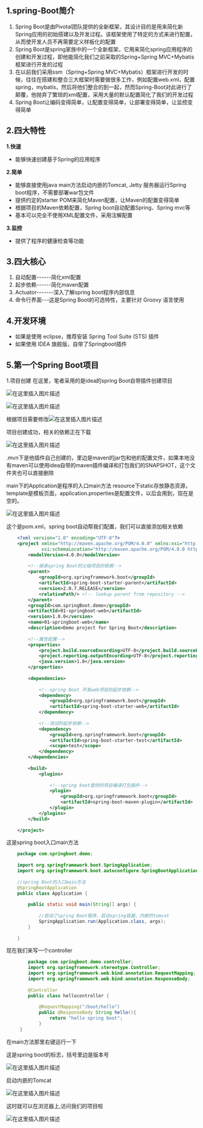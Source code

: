 ## 1.spring-Boot简介

 1. Spring Boot是由Pivotal团队提供的全新框架，其设计目的是用来简化新Spring应用的初始搭建以及开发过程。该框架使用了特定的方式来进行配置，从而使开发人员不再需要定义样板化的配置
 2. Spring Boot是spring家族中的一个全新框架，它用来简化spring应用程序的创建和开发过程，即他能简化我们之前采取的Spring+Spring MVC+Mybatis框架进行开发的过程
 3. 在以前我们采用ssm（Spring+Spring MVC+Mybatis）框架进行开发的时候，往往在搭建和整合三大框架时需要做很多工作，例如配置web.xml，配置spring，mybatis，然后将他们整合的到一起，然而Spring-Boot对此进行了颠覆，他抛弃了繁琐的xml配置，采用大量的默认配置简化了我们的开发过程
 4. Spring Boot让编码变得简单，让配置变得简单，让部署变得简单，让监控变得简单
 
## 2.四大特性

**1.快速**

 -    能够快速创建基于Spring的应用程序

**2.简单**

 - 能够直接使用java main方法启动内嵌的Tomcat, Jetty 服务器运行Spring boot程序，不需要部署war包文件
 - 提供约定的starter POM来简化Maven配置，让Maven的配置变得简单
 - 根据项目的Maven依赖配置，Spring boot自动配置Spring、Spring mvc等
 - 基本可以完全不使用XML配置文件，采用注解配置

**3.监控**

 - 提供了程序的健康检查等功能


## 3.四大核心

 1. 自动配置------简化xml配置
 2. 起步依赖------简化maven配置
 3. Actuator-------深入了解spring boot程序内部信息
 4. 命令行界面---这是Spring Boot的可选特性，主要针对 Groovy 语言使用
 
 


## 4.开发环境

 - 如果是使用 eclipse，推荐安装 Spring Tool Suite (STS) 插件
 - 如果使用 IDEA 旗舰版，自带了Springboot插件


## 5.第一个Spring Boot项目

1.项目创建
在这里，笔者采用的是idea的spring Boot自带插件创建项目

![在这里插入图片描述](https://img-blog.csdnimg.cn/20181222132417652.png?x-oss-process=image/watermark,type_ZmFuZ3poZW5naGVpdGk,shadow_10,text_aHR0cHM6Ly9ibG9nLmNzZG4ubmV0L3dlaXhpbl80MTkyMjI4OQ==,size_16,color_FFFFFF,t_70)

![在这里插入图片描述](https://img-blog.csdnimg.cn/20181222132511975.png?x-oss-process=image/watermark,type_ZmFuZ3poZW5naGVpdGk,shadow_10,text_aHR0cHM6Ly9ibG9nLmNzZG4ubmV0L3dlaXhpbl80MTkyMjI4OQ==,size_16,color_FFFFFF,t_70)

根据项目需要修改![在这里插入图片描述](https://img-blog.csdnimg.cn/20181222132547348.png?x-oss-process=image/watermark,type_ZmFuZ3poZW5naGVpdGk,shadow_10,text_aHR0cHM6Ly9ibG9nLmNzZG4ubmV0L3dlaXhpbl80MTkyMjI4OQ==,size_16,color_FFFFFF,t_70)

项目创建成功，相关的依赖正在下载

![在这里插入图片描述](https://img-blog.csdnimg.cn/2018122213264370.png)

.mvn下是他插件自己创建的，里边是maven的jar包和他的配置文件，如果本地没有maven可以使用idea自带的maven插件编译和打包我们的SNAPSHOT，这个文件夹也可以直接删除

main下的Application是程序的入口main方法
resource下static存放静态资源，template是模板页面，application.properties是配置文件，以后会用到，现在是空的。

![在这里插入图片描述](https://img-blog.csdnimg.cn/20181222133256811.png?x-oss-process=image/watermark,type_ZmFuZ3poZW5naGVpdGk,shadow_10,text_aHR0cHM6Ly9ibG9nLmNzZG4ubmV0L3dlaXhpbl80MTkyMjI4OQ==,size_16,color_FFFFFF,t_70)

这个是pom.xml，spring boot自动帮我们配置，我们可以直接添加相关依赖

```xml
    <?xml version="1.0" encoding="UTF-8"?>
    <project xmlns="http://maven.apache.org/POM/4.0.0" xmlns:xsi="http://www.w3.org/2001/XMLSchema-instance"
             xsi:schemaLocation="http://maven.apache.org/POM/4.0.0 http://maven.apache.org/xsd/maven-4.0.0.xsd">
        <modelVersion>4.0.0</modelVersion>
    
        <!--继承spring Boot的父级项目的依赖-->
        <parent>
            <groupId>org.springframework.boot</groupId>
            <artifactId>spring-boot-starter-parent</artifactId>
            <version>2.0.7.RELEASE</version>
            <relativePath/> <!-- lookup parent from repository -->
        </parent>
        <groupId>com.springBoot.demo</groupId>
        <artifactId>01-springboot-web</artifactId>
        <version>1.0.0</version>
        <name>01-springboot-web</name>
        <description>Demo project for Spring Boot</description>
    
        <!--属性配置-->
        <properties>
            <project.build.sourceEncording>UTF-8</project.build.sourceEncording>
            <project.reporting.outputEncording>UTF-8</project.reporting.outputEncording>
            <java.version>1.8</java.version>
        </properties>
    
        <dependencies>
    
            <!--spring Boot 开发web项目的起步依赖-->
            <dependency>
                <groupId>org.springframework.boot</groupId>
                <artifactId>spring-boot-starter-web</artifactId>
            </dependency>
    
            <!--测试的起步依赖-->
            <dependency>
                <groupId>org.springframework.boot</groupId>
                <artifactId>spring-boot-starter-test</artifactId>
                <scope>test</scope>
            </dependency>
        </dependencies>
    
        <build>
            <plugins>
    
                <!--spring boot提供的项目编译打包插件-->
                <plugin>
                    <groupId>org.springframework.boot</groupId>
                    <artifactId>spring-boot-maven-plugin</artifactId>
                </plugin>
            </plugins>
        </build>
    
    </project>
```

这是spring boot入口main方法

```java
    package com.springboot.demo;
    
    import org.springframework.boot.SpringApplication;
    import org.springframework.boot.autoconfigure.SpringBootApplication;
    
    //spring Boot的入口main方法
    @SpringBootApplication
    public class Application {
    
        public static void main(String[] args) {
    
            //启动了spring Boot程序，启动spring容器，内嵌的tomcat
            SpringApplication.run(Application.class, args);
        }
    
    }

```
现在我们来写一个controller

   
```java
        package com.springboot.demo.controller;
        import org.springframework.stereotype.Controller;
        import org.springframework.web.bind.annotation.RequestMapping;
        import org.springframework.web.bind.annotation.ResponseBody;
        
        @Controller
        public class hellocontroller {
        
            @RequestMapping("/boot/hello")
            public @ResponseBody String hello(){
                return "hello spring boot";
            }
     }
```
在main方法那里右键运行一下

这是spring boot的标志，括号里边是版本号

![在这里插入图片描述](https://img-blog.csdnimg.cn/20181222134816554.png?x-oss-process=image/watermark,type_ZmFuZ3poZW5naGVpdGk,shadow_10,text_aHR0cHM6Ly9ibG9nLmNzZG4ubmV0L3dlaXhpbl80MTkyMjI4OQ==,size_16,color_FFFFFF,t_70)

启动内嵌的Tomcat

![在这里插入图片描述](https://img-blog.csdnimg.cn/20181222134847411.png)

这时就可以在浏览器上,访问我们的项目啦

![在这里插入图片描述](https://img-blog.csdnimg.cn/20181222135050441.png?x-oss-process=image/watermark,type_ZmFuZ3poZW5naGVpdGk,shadow_10,text_aHR0cHM6Ly9ibG9nLmNzZG4ubmV0L3dlaXhpbl80MTkyMjI4OQ==,size_16,color_FFFFFF,t_70)
